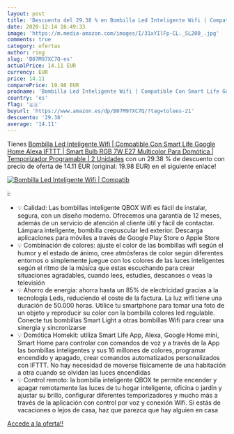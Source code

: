 ```yaml
---
layout: post
title: 'Descuento del 29.38 % en Bombilla Led Inteligente Wifi | Compatib'
date: 2020-12-14 16:49:33
image: 'https://m.media-amazon.com/images/I/31xYIlFp-CL._SL200_.jpg'
comments: true
category: ofertas
author: ring
slug: 'B07M97XC7Q-es'
actualPrice: 14.11 EUR
currency: EUR
price: 14.11
comparePrice: 19.98 EUR
prodname: 'Bombilla Led Inteligente Wifi | Compatible Con Smart Life Google Home Alexa IFTTT | Smart Bulb RGB 7W E27 Multicolor Para Domótica | Temporizador Programable | 2 Unidades'
country: 'es'
flag: '🇪🇸'
buyurl: 'https://www.amazon.es/dp/B07M97XC7Q/?tag=tolees-21'
descuento: '29.38'
average: '14.11'
---
```


Tienes [Bombilla Led Inteligente Wifi | Compatible Con Smart Life Google Home Alexa IFTTT | Smart Bulb RGB 7W E27 Multicolor Para Domótica | Temporizador Programable | 2 Unidades](https://www.amazon.es/dp/B07M97XC7Q/?tag=tolees-21) con un 29.38 % de descuento con precio de oferta de 14.11 EUR (original: 19.98 EUR) en el siguiente enlace!

[![Bombilla Led Inteligente Wifi | Compatib](https://m.media-amazon.com/images/I/31xYIlFp-CL._SL200_.jpg)](https://www.amazon.es/dp/B07M97XC7Q/?tag=tolees-21)

ℹ️:

- 💡 Calidad: Las bombillas inteligente QBOX Wifi es fácil de instalar, segura, con un diseño moderno. Ofrecemos una garantía de 12 meses, además de un servicio de atención al cliente útil y fácil de contactar. Lámpara inteligente, bombilla crepuscular led exterior. Descarga aplicaciones para móviles a través de Google Play Store o Apple Store
- 💡 Combinación de colores: ajuste el color de las bombillas wifi según el humor y el estado de ánimo, cree atmósferas de color según diferentes entornos o simplemente juegue con los colores de las luces inteligentes según el ritmo de la música que estas escuchando para crear situaciones agradables, cuando lees, estudies, descanses o veas la televisión
- 💡 Ahorro de energía: ahorra hasta un 85% de electricidad gracias a la tecnología Leds, reduciendo el coste de la factura. La luz wifi tiene una duración de 50.000 horas. Utilice tu smartphone para tomar una foto de un objeto y reproducir su color con la bombilla colores led regulable. Conecte tus bombillas Smart Light a otras bombillas Wifi para crear una sinergia y sincronizarse
- 💡 Domótica Homekit: utiliza Smart Life App, Alexa, Google Home mini, Smart Home para controlar con comandos de voz y a través de la App las bombillas inteligentes y sus 16 millones de colores, programar encendido y apagado, crear comandos automatizados personalizados con IFTTT. No hay necesidad de moverse físicamente de una habitación a otra cuando se olvidan las luces encendidas
- 💡 Control remoto: la bombilla inteligente QBOX te permite encender y apagar remotamente las luces de tu hogar inteligente, oficina o jardín y ajustar su brillo, configurar diferentes temporizadores y mucho más a través de la aplicación con control por voz y conexión Wifi. Si estás de vacaciones o lejos de casa, haz que parezca que hay alguien en casa

[Accede a la oferta!!](https://www.amazon.es/dp/B07M97XC7Q/?tag=tolees-21)
